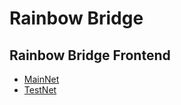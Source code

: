 # Rainbow Bridge


## Rainbow Bridge Frontend

- [MainNet](http://ethereum.bridgetonear.org/)
- [TestNet](https://ropsten.bridgetonear.org/)


